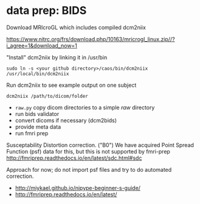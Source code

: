 # data prep: BIDS

Download MRIcroGL which includes compiled dcm2niix

https://www.nitrc.org/frs/download.php/10163/mricrogl_linux.zip//?i_agree=1&download_now=1

"Install" dcm2niix by linking it in /usr/bin
```
sudo ln -s <your github directory>/caos/bin/dcm2niix /usr/local/bin/dcm2niix
```

Run dcm2niix to see example output on one subject
```
dcm2niix /path/to/dicom/folder
```

- `raw.py` copy dicom directories to a simple *raw* directory
- run bids validator
- convert dicoms if necessary (dcm2bids)
- provide meta data
- run fmri prep

Susceptability Distortion correction. ("B0") We have acquired Point Spread Function (psf) data for this, but this is not supported by fmri-prep
http://fmriprep.readthedocs.io/en/latest/sdc.html#sdc

Approach for now; do not import psf files and try to do automated correction.

- http://miykael.github.io/nipype-beginner-s-guide/
- http://fmriprep.readthedocs.io/en/latest/
